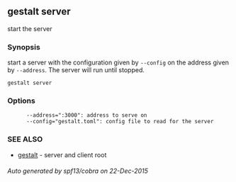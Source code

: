 ## gestalt server

start the server

### Synopsis


start a server with the configuration given by `--config` on the address given by `--address`. The server will run until stopped.

```
gestalt server
```

### Options

```
      --address=":3000": address to serve on
      --config="gestalt.toml": config file to read for the server
```

### SEE ALSO
* [gestalt](gestalt.md)	 - server and client root

###### Auto generated by spf13/cobra on 22-Dec-2015

